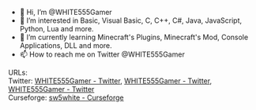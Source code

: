 - 👋 Hi, I’m @WHITE555Gamer
- 👀 I’m interested in Basic, Visual Basic, C, C++, C#, Java, JavaScript, Python, Lua and more.
- 🌱 I’m currently learning Minecraft's Plugins, Minecraft's Mod, Console Applications, DLL and more.
- 📫 How to reach me on Twitter @WHITE555Gamer  



URLs:  
  Twitter: [WHITE555Gamer - Twitter](https://twitter.com/WHITE555Gamer), [WHITE555Gamer - Twitter](https://twitter.com/WHERE_WHITE_), [WHITE555Gamer - Twitter](https://twitter.com/WHITEonFire)  
  Curseforge: [sw5white - Curseforge](https://www.curseforge.com/members/sw5white/projects)
  

<!---
WHITE555Gamer/WHITE555Gamer is a ✨ special ✨ repository because its `README.md` (this file) appears on your GitHub profile.
You can click the Preview link to take a look at your changes.
--->
